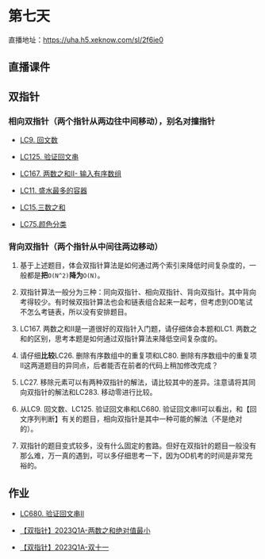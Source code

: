 # 第七天

直播地址：https://uha.h5.xeknow.com/sl/2f6ie0

## 直播课件

  

## 双指针

### 相向双指针（两个指针从两边往中间移动），别名对撞指针

- [LC9. 回文数](https://r07na4yqwor.feishu.cn/docx/FroBdgcXfoxHpLxnjbkcogb9nFb)
    
- [LC125. 验证回文串](https://r07na4yqwor.feishu.cn/docx/S2P0dqQlvoMxwqxfOkicgI4NnBb)
    
- [LC167. 两数之和II- 输入有序数组](https://r07na4yqwor.feishu.cn/docx/GhfkdsrOqopiJCxg3AucaphtnQf)
    
- [LC11. 盛水最多的容器](https://r07na4yqwor.feishu.cn/docx/WcAVdEBD5o8DhQxIqkccvDZqnHh)
    
- [LC15.三数之和](https://ahym1n4sq5.feishu.cn/docx/WBOtd914RouWijxjOZ5cBVQ2ngv)
    
- [LC75.颜色分类](https://r07na4yqwor.feishu.cn/docx/XHgNdqxBPomkQoxo8hUcQrS5nfb)
    

### 背向双指针（两个指针从中间往两边移动）

1. 基于上述题目，体会双指针算法是如何通过两个索引来降低时间复杂度的，一般都是**把**`O(N^2)`**降为**`O(N)`。
    
2. 双指针算法一般分为三种：同向双指针、相向双指针、背向双指针。其中背向考得较少。有时候双指针算法也会和链表组合起来一起考，但考虑到OD笔试不怎么考链表，所以没有安排题目。
    
3. LC167. 两数之和II是一道很好的双指针入门题，请仔细体会本题和LC1. 两数之和的区别，思考本题是如何通过双指针算法来降低空间复杂度的。
    
4. 请仔细**比较**LC26. 删除有序数组中的重复项和LC80. 删除有序数组中的重复项II这两道题目的异同点，后者能否在前者的代码上稍加修改完成？
    
5. LC27. 移除元素可以有两种双指针的解法，请比较其中的差异。注意请将其同向双指针的解法和LC283. 移动零进行比较。
    
6. 从LC9. 回文数、LC125. 验证回文串和LC680. 验证回文串II可以看出，和【回文序列判断】有关的题目，相向双指针是其中一种可能的解法（不是绝对的）。
    
7. 双指针的题目变式较多，没有什么固定的套路。但好在双指针的题目一般没有那么难，万一真的遇到，可以多仔细思考一下，因为OD机考的时间是非常充裕的。
    

## 作业

- [LC680. 验证回文串II](https://r07na4yqwor.feishu.cn/docx/XoOfd8yZ3o6pSuxS2dTck2lgnjf)
    
- [【双指针】2023Q1A-两数之和绝对值最小](https://og7kl7g6h8.feishu.cn/docx/NrkadphAXojW25x2oq7cZWHmnLe)
    
- [【双指针】2023Q1A-双十一](https://og7kl7g6h8.feishu.cn/docx/AE2tdlW1moStOKxPMtock2ADnhc)